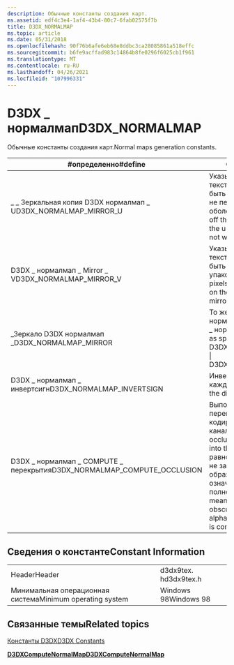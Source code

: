 ```yaml
---
description: Обычные константы создания карт.
ms.assetid: edf4c3e4-1af4-43b4-80c7-6fab02575f7b
title: D3DX_NORMALMAP
ms.topic: article
ms.date: 05/31/2018
ms.openlocfilehash: 90f76b6afe6eb68e8ddbc3ca28085861a518effc
ms.sourcegitcommit: b6fe9acffad983c14864b8fe0296f6025cb1f961
ms.translationtype: MT
ms.contentlocale: ru-RU
ms.lasthandoff: 04/26/2021
ms.locfileid: "107996331"
---
```

# <a name="d3dx_normalmap"></a><span data-ttu-id="6f317-103">D3DX \_ нормалмап</span><span class="sxs-lookup"><span data-stu-id="6f317-103">D3DX\_NORMALMAP</span></span>

<span data-ttu-id="6f317-104">Обычные константы создания карт.</span><span class="sxs-lookup"><span data-stu-id="6f317-104">Normal maps generation constants.</span></span>



| <span data-ttu-id="6f317-105">\#определенно</span><span class="sxs-lookup"><span data-stu-id="6f317-105">\#define</span></span>                            | <span data-ttu-id="6f317-106">Описание</span><span class="sxs-lookup"><span data-stu-id="6f317-106">Description</span></span>                                                                                                                                                                                        |
|-------------------------------------|----------------------------------------------------------------------------------------------------------------------------------------------------------------------------------------------------|
| <span data-ttu-id="6f317-107">\_ \_ Зеркальная копия D3DX нормалмап \_ U</span><span class="sxs-lookup"><span data-stu-id="6f317-107">D3DX\_NORMALMAP\_MIRROR\_U</span></span>          | <span data-ttu-id="6f317-108">Указывает, что пиксели от края текстуры на оси u должны быть зеркально отображены, а не переноситься в оболочку.</span><span class="sxs-lookup"><span data-stu-id="6f317-108">Indicates that pixels off the edge of the texture on the u-axis should be mirrored, not wrapped.</span></span>                                                                                                   |
| <span data-ttu-id="6f317-109">D3DX \_ нормалмап \_ Mirror \_ V</span><span class="sxs-lookup"><span data-stu-id="6f317-109">D3DX\_NORMALMAP\_MIRROR\_V</span></span>          | <span data-ttu-id="6f317-110">Указывает, что пиксели с края текстуры на оси v должны быть зеркальными, а не упакованными.</span><span class="sxs-lookup"><span data-stu-id="6f317-110">Indicates that pixels off the edge of the texture on the v-axis should be mirrored, not wrapped.</span></span>                                                                                                   |
| <span data-ttu-id="6f317-111">\_Зеркало D3DX нормалмап \_</span><span class="sxs-lookup"><span data-stu-id="6f317-111">D3DX\_NORMALMAP\_MIRROR</span></span>             | <span data-ttu-id="6f317-112">То же, что и указание D3DX \_ нормалмап \_ Mirror \_ U \| D3DX \_ нормалмап \_ Mirror \_ V.</span><span class="sxs-lookup"><span data-stu-id="6f317-112">Same as specifying D3DX\_NORMALMAP\_MIRROR\_U \| D3DX\_NORMALMAP\_MIRROR\_V.</span></span>                                                                                                                       |
| <span data-ttu-id="6f317-113">D3DX \_ нормалмап \_ инвертсигн</span><span class="sxs-lookup"><span data-stu-id="6f317-113">D3DX\_NORMALMAP\_INVERTSIGN</span></span>         | <span data-ttu-id="6f317-114">Инвертирует направление каждого нормального.</span><span class="sxs-lookup"><span data-stu-id="6f317-114">Inverts the direction of each normal.</span></span>                                                                                                                                                              |
| <span data-ttu-id="6f317-115">D3DX \_ нормалмап \_ COMPUTE \_ перекрытия</span><span class="sxs-lookup"><span data-stu-id="6f317-115">D3DX\_NORMALMAP\_COMPUTE\_OCCLUSION</span></span> | <span data-ttu-id="6f317-116">Выполняет вычисление Терма перекрытия на пиксель и кодирует его в альфа-канал.</span><span class="sxs-lookup"><span data-stu-id="6f317-116">Computes the per-pixel occlusion term and encodes it into the alpha.</span></span> <span data-ttu-id="6f317-117">Значение альфа, равное 1, означает, что пиксел не закрывается каким-либо образом, а альфа-канал 0 означает, что пиксель полностью скрыт.</span><span class="sxs-lookup"><span data-stu-id="6f317-117">An alpha of 1 means that the pixel is not obscured in any way, and an alpha of 0 means that the pixel is completely obscured.</span></span> |



 

## <a name="constant-information"></a><span data-ttu-id="6f317-118">Сведения о константе</span><span class="sxs-lookup"><span data-stu-id="6f317-118">Constant Information</span></span>



|                          |            |
|--------------------------|------------|
| <span data-ttu-id="6f317-119">Header</span><span class="sxs-lookup"><span data-stu-id="6f317-119">Header</span></span>                   | <span data-ttu-id="6f317-120">d3dx9tex. h</span><span class="sxs-lookup"><span data-stu-id="6f317-120">d3dx9tex.h</span></span> |
| <span data-ttu-id="6f317-121">Минимальная операционная система</span><span class="sxs-lookup"><span data-stu-id="6f317-121">Minimum operating system</span></span> | <span data-ttu-id="6f317-122">Windows 98</span><span class="sxs-lookup"><span data-stu-id="6f317-122">Windows 98</span></span> |



 

## <a name="related-topics"></a><span data-ttu-id="6f317-123">Связанные темы</span><span class="sxs-lookup"><span data-stu-id="6f317-123">Related topics</span></span>

<dl> <dt>

[<span data-ttu-id="6f317-124">Константы D3DX</span><span class="sxs-lookup"><span data-stu-id="6f317-124">D3DX Constants</span></span>](dx9-graphics-reference-d3dx-constants.md)
</dt> <dt>

[<span data-ttu-id="6f317-125">**D3DXComputeNormalMap**</span><span class="sxs-lookup"><span data-stu-id="6f317-125">**D3DXComputeNormalMap**</span></span>](d3dxcomputenormalmap.md)
</dt> </dl>

 

 



